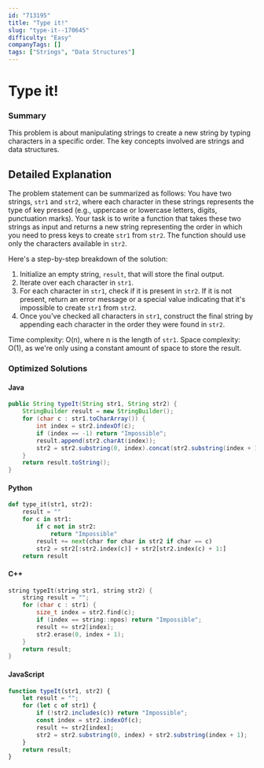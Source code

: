 ```yaml
---
id: "713195"
title: "Type it!"
slug: "type-it--170645"
difficulty: "Easy"
companyTags: []
tags: ["Strings", "Data Structures"]
---
```


**Type it!**
==================================================================

### Summary
This problem is about manipulating strings to create a new string by typing characters in a specific order. The key concepts involved are strings and data structures.

## Detailed Explanation
The problem statement can be summarized as follows: You have two strings, `str1` and `str2`, where each character in these strings represents the type of key pressed (e.g., uppercase or lowercase letters, digits, punctuation marks). Your task is to write a function that takes these two strings as input and returns a new string representing the order in which you need to press keys to create `str1` from `str2`. The function should use only the characters available in `str2`.

Here's a step-by-step breakdown of the solution:

1. Initialize an empty string, `result`, that will store the final output.
2. Iterate over each character in `str1`.
3. For each character in `str1`, check if it is present in `str2`. If it is not present, return an error message or a special value indicating that it's impossible to create `str1` from `str2`.
4. Once you've checked all characters in `str1`, construct the final string by appending each character in the order they were found in `str2`.

Time complexity: O(n), where n is the length of `str1`. Space complexity: O(1), as we're only using a constant amount of space to store the result.

### Optimized Solutions

#### Java
```java
public String typeIt(String str1, String str2) {
    StringBuilder result = new StringBuilder();
    for (char c : str1.toCharArray()) {
        int index = str2.indexOf(c);
        if (index == -1) return "Impossible";
        result.append(str2.charAt(index));
        str2 = str2.substring(0, index).concat(str2.substring(index + 1));
    }
    return result.toString();
}
```

#### Python
```python
def type_it(str1, str2):
    result = ""
    for c in str1:
        if c not in str2:
            return "Impossible"
        result += next(char for char in str2 if char == c)
        str2 = str2[:str2.index(c)] + str2[str2.index(c) + 1:]
    return result
```

#### C++
```cpp
string typeIt(string str1, string str2) {
    string result = "";
    for (char c : str1) {
        size_t index = str2.find(c);
        if (index == string::npos) return "Impossible";
        result += str2[index];
        str2.erase(0, index + 1);
    }
    return result;
}
```

#### JavaScript
```javascript
function typeIt(str1, str2) {
    let result = "";
    for (let c of str1) {
        if (!str2.includes(c)) return "Impossible";
        const index = str2.indexOf(c);
        result += str2[index];
        str2 = str2.substring(0, index) + str2.substring(index + 1);
    }
    return result;
}
```